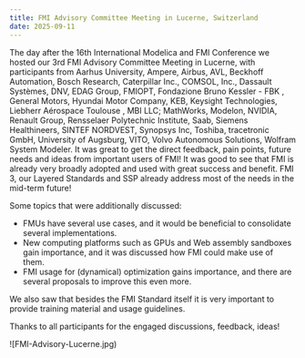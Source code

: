```yaml
---
title: FMI Advisory Committee Meeting in Lucerne, Switzerland
date: 2025-09-11
---
```


The day after the 16th International Modelica and FMI Conference we hosted our 3rd FMI Advisory Committee Meeting in Lucerne, with participants from Aarhus University, Ampere, Airbus, AVL, Beckhoff Automation, Bosch Research, Caterpillar Inc., COMSOL, Inc., Dassault Systèmes, DNV, EDAG Group, FMIOPT, Fondazione Bruno Kessler - FBK , General Motors, Hyundai Motor Company, KEB, Keysight Technologies, Liebherr Aérospace Toulouse , MBI LLC; MathWorks, Modelon, NVIDIA, Renault Group, Rensselaer Polytechnic Institute, Saab, Siemens Healthineers, SINTEF NORDVEST, Synopsys Inc, Toshiba, tracetronic GmbH, University of Augsburg, VITO, Volvo Autonomous Solutions, Wolfram System Modeler.
It was great to get the direct feedback, pain points, future needs and ideas from important users of FMI!
It was good to see that FMI is already very broadly adopted and used with great success and benefit. FMI 3, our Layered Standards and SSP already address most of the needs in the mid-term future!

Some topics that were additionally discussed: 

- FMUs have several use cases, and it would be beneficial to consolidate several implementations.
- New computing platforms such as GPUs and Web assembly sandboxes gain importance, and it was discussed how FMI could make use of them.
- FMI usage for (dynamical) optimization gains importance, and there are several proposals to improve this even more.

We also saw that besides the FMI Standard itself it is very important to provide training material and usage guidelines. 

Thanks to all participants for the engaged discussions, feedback, ideas!

![FMI-Advisory-Lucerne.jpg)  
